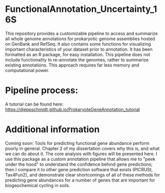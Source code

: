 # FunctionalAnnotation_Uncertainty_16S
This repository provides a customizable pipeline to access and summarize all whole genome annotations for prokaryotic genome assemblies hosted on GenBank and RefSeq. It also contains some functions for visualizing important characteristics of your dataset prior to annotation. It has been formatted as an R package, for easy installation. This pipeline does not include functionality to re-annotate the genomes, rather to summarize existing annotations. This approach requires far less memory and computational power.

# Pipeline process:

A tutorial can be found here: https://djeppschmidt.github.io/ProkaryoteGeneAnnotation_tutorial

# Additional information

Coming soon: Tools for predicting functional gene abundance perform poorly in general. Chapter 2 of my dissertation covers why this is, and what we can do about it. The core analysis with figures will be presented here. I use this package as a custom annotation pipeline that allows me to "peek under the hood" to understand the confidence behind gene predictions; then I compare it to other gene prediction software that exists (PICRUSt, Tax4Fun2), and demonstrate clear shortcomings of all of these methods for predicting gene abundances for a number of genes that are important for biogeochemical cycling in soils.
